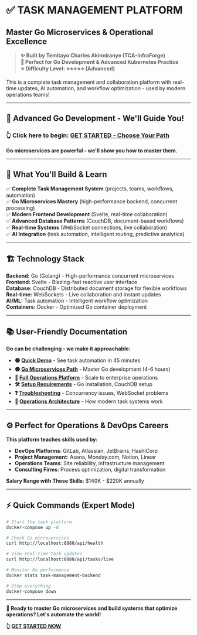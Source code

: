 # ✅ **TASK MANAGEMENT PLATFORM**
## **Master Go Microservices & Operational Excellence**

> **✨ Built by Temitayo Charles Akinniranye (TCA-InfraForge)**  
> **🎯 Perfect for Go Development & Advanced Kubernetes Practice**  
> **⭐ Difficulty Level: ⭐⭐⭐⭐⭐ (Advanced)**  

This is a complete task management and collaboration platform with real-time updates, AI automation, and workflow optimization - used by modern operations teams!

---

## **🚀 Advanced Go Development - We'll Guide You!**

### **👆 Click here to begin:** [**GET STARTED - Choose Your Path**](./GET-STARTED.md)

**Go microservices are powerful - we'll show you how to master them.**

---

## **🎯 What You'll Build & Learn**

✅ **Complete Task Management System** (projects, teams, workflows, automation)  
✅ **Go Microservices Mastery** (high-performance backend, concurrent processing)  
✅ **Modern Frontend Development** (Svelte, real-time collaboration)  
✅ **Advanced Database Patterns** (CouchDB, document-based workflows)  
✅ **Real-time Systems** (WebSocket connections, live collaboration)  
✅ **AI Integration** (task automation, intelligent routing, predictive analytics)  

---

## **🏗️ Technology Stack**

**Backend:** Go (Golang) - High-performance concurrent microservices  
**Frontend:** Svelte - Blazing-fast reactive user interface  
**Database:** CouchDB - Distributed document storage for flexible workflows  
**Real-time:** WebSockets - Live collaboration and instant updates  
**AI/ML:** Task automation - Intelligent workflow optimization  
**Containers:** Docker - Optimized Go container deployment  

---

## **📚 User-Friendly Documentation**

**Go can be challenging - we make it approachable:**

- **🟢 [Quick Demo](./docs/quick-demo.md)** - See task automation in 45 minutes
- **🟡 [Go Microservices Path](./docs/go-microservices.md)** - Master Go development (4-6 hours)
- **🔴 [Full Operations Platform](./docs/operations-enterprise.md)** - Scale to enterprise operations
- **🛠️ [Setup Requirements](./docs/setup-requirements.md)** - Go installation, CouchDB setup
- **❓ [Troubleshooting](./docs/troubleshooting.md)** - Concurrency issues, WebSocket problems
- **📖 [Operations Architecture](./docs/operations-architecture.md)** - How modern task systems work

---

## **⚙️ Perfect for Operations & DevOps Careers**

**This platform teaches skills used by:**
- **DevOps Platforms**: GitLab, Atlassian, JetBrains, HashiCorp
- **Project Management**: Asana, Monday.com, Notion, Linear
- **Operations Teams**: Site reliability, infrastructure management
- **Consulting Firms**: Process optimization, digital transformation

**Salary Range with These Skills**: $140K - $220K annually

---

## **⚡ Quick Commands (Expert Mode)**

```bash
# Start the task platform
docker-compose up -d

# Check Go microservices
curl http://localhost:8080/api/health

# View real-time task updates
curl http://localhost:8080/api/tasks/live

# Monitor Go performance
docker stats task-management-backend

# Stop everything
docker-compose down
```

---

**🎯 Ready to master Go microservices and build systems that optimize operations? Let's automate the world!**

**👆 [GET STARTED NOW](./GET-STARTED.md)**